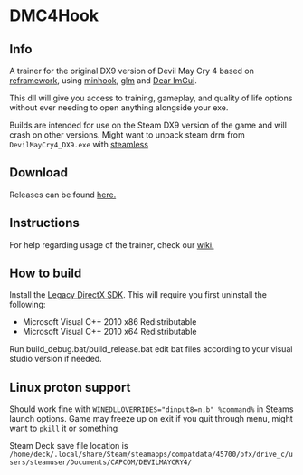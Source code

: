 # DMC4Hook #

## Info
A trainer for the original DX9 version of Devil May Cry 4 based on [reframework](https://github.com/praydog/REFramework/), using [minhook](https://github.com/TsudaKageyu/minhook), [glm](https://github.com/g-truc/glm) and [Dear ImGui](https://github.com/ocornut/imgui).

This dll will give you access to training, gameplay, and quality of life options without ever needing to open anything alongside your exe.

Builds are intended for use on the Steam DX9 version of the game and will crash on other versions. Might want to unpack steam drm from `DevilMayCry4_DX9.exe` with [steamless](https://github.com/atom0s/Steamless)

## Download
Releases can be found [here.](https://github.com/muhopensores/dmc4_hook/releases)

## Instructions
For help regarding usage of the trainer, check our [wiki.](https://github.com/muhopensores/dmc4_hook/wiki)

## How to build
Install the [Legacy DirectX SDK](https://www.microsoft.com/en-us/download/details.aspx?id=6812). This will require you first uninstall the following:
- Microsoft Visual C++ 2010 x86 Redistributable
- Microsoft Visual C++ 2010 x64 Redistributable

Run build_debug.bat/build_release.bat edit bat files according to your visual studio version if needed.

## Linux proton support
Should work fine with `WINEDLLOVERRIDES="dinput8=n,b" %command%` in Steams launch options. Game may freeze up on exit if you quit through menu, might want to `pkill` it or something

Steam Deck save file location is `/home/deck/.local/share/Steam/steamapps/compatdata/45700/pfx/drive_c/users/steamuser/Documents/CAPCOM/DEVILMAYCRY4/`
